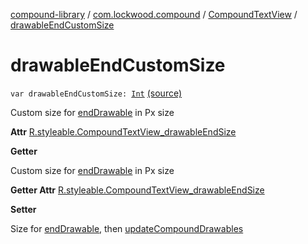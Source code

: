 [compound-library](../../index.md) / [com.lockwood.compound](../index.md) / [CompoundTextView](index.md) / [drawableEndCustomSize](./drawable-end-custom-size.md)

# drawableEndCustomSize

`var drawableEndCustomSize: `[`Int`](https://kotlinlang.org/api/latest/jvm/stdlib/kotlin/-int/index.html) [(source)](https://github.com/lndmflngs/compound-text-view/tree/master/compound-library/src/main/java/com/lockwood/compound/CompoundTextView.kt#L420)

Custom size for [endDrawable](end-drawable.md) in Px size

**Attr**
[R.styleable.CompoundTextView_drawableEndSize](#)

**Getter**

Custom size for [endDrawable](end-drawable.md) in Px size

**Getter Attr**
[R.styleable.CompoundTextView_drawableEndSize](#)

**Setter**

Size for [endDrawable](end-drawable.md), then [updateCompoundDrawables](update-compound-drawables.md)

